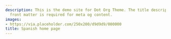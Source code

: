 ```yaml
---
description: This is the demo site for Dot Org Theme. The title description and images
  front matter is required for meta og content.
images:
- https://via.placeholder.com/250x200/d9d9d9/000000
title: Spanish home page
---
```

